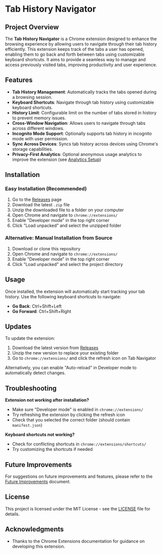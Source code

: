 # Tab History Navigator

## Project Overview

The **Tab History Navigator** is a Chrome extension designed to enhance the browsing experience by allowing users to navigate through their tab history efficiently. This extension keeps track of the tabs a user has opened, enabling them to go back and forth between tabs using customizable keyboard shortcuts. It aims to provide a seamless way to manage and access previously visited tabs, improving productivity and user experience.

## Features

- **Tab History Management**: Automatically tracks the tabs opened during a browsing session.
- **Keyboard Shortcuts**: Navigate through tab history using customizable keyboard shortcuts.
- **History Limit**: Configurable limit on the number of tabs stored in history to prevent memory issues.
- **Cross-Window Navigation**: Allows users to navigate through tabs across different windows.
- **Incognito Mode Support**: Optionally supports tab history in incognito mode with user permission.
- **Sync Across Devices**: Syncs tab history across devices using Chrome's storage capabilities.
- **Privacy-First Analytics**: Optional anonymous usage analytics to improve the extension (see [Analytics Setup](ANALYTICS_SETUP.md))

## Installation

### Easy Installation (Recommended)
1. Go to the [Releases](../../releases) page
2. Download the latest `.zip` file
3. Unzip the downloaded file to a folder on your computer
4. Open Chrome and navigate to `chrome://extensions/`
5. Enable "Developer mode" in the top right corner
6. Click "Load unpacked" and select the unzipped folder

### Alternative: Manual Installation from Source
1. Download or clone this repository
2. Open Chrome and navigate to `chrome://extensions/`
3. Enable "Developer mode" in the top right corner
4. Click "Load unpacked" and select the project directory

## Usage

Once installed, the extension will automatically start tracking your tab history. Use the following keyboard shortcuts to navigate:

- **Go Back**: Ctrl+Shift+Left
- **Go Forward**: Ctrl+Shift+Right

## Updates

To update the extension:
1. Download the latest version from [Releases](../../releases)
2. Unzip the new version to replace your existing folder
3. Go to `chrome://extensions/` and click the refresh icon on Tab Navigator

Alternatively, you can enable "Auto-reload" in Developer mode to automatically detect changes.

## Troubleshooting

**Extension not working after installation?**
- Make sure "Developer mode" is enabled in `chrome://extensions/`
- Try refreshing the extension by clicking the refresh icon
- Check that you selected the correct folder (should contain `manifest.json`)

**Keyboard shortcuts not working?**
- Check for conflicting shortcuts in `chrome://extensions/shortcuts/`
- Try customizing the shortcuts if needed

## Future Improvements

For suggestions on future improvements and features, please refer to the [Future Improvements](future_improvements.md) document.

## License

This project is licensed under the MIT License - see the [LICENSE](LICENSE) file for details.

## Acknowledgments

- Thanks to the Chrome Extensions documentation for guidance on developing this extension. 